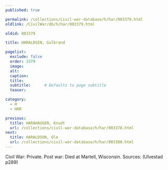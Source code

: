 ```yaml
---
published: true

permalink: /collections/civil-war-database/h/har/003379.html
oldlink: /CivilWar/db/h/har/003379.html

oldid: 003379

title: HARALDSEN, Gulbrand

pagelist:
  exclude: false
  order: 3379
  image: 
  alt:
  caption:
  title:
  subtitle:      # Defaults to page subtitle
  teaser:

category: 
  - H 
  - HAR

previous:
  title: HARAHAUGEN, Knudt
  url: /collections/civil-war-database/h/har/003378.html  
next:
  title: HARALDSON, Ole
  url: /collections/civil-war-database/h/har/003380.html   
---
```

Civil War: Private. Post war: Died at Martell, Wisconsin. Sources: (Ulvestad p289)